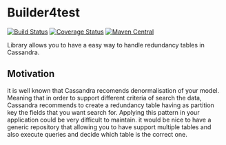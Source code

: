 # Builder4test
[![Build Status](https://travis-ci.org/caelcs/cassitory.svg?branch=master)](https://travis-ci.org/caelcs/cassitory)
[![Coverage Status](https://coveralls.io/repos/github/caelcs/cassitory/badge.svg)](https://coveralls.io/github/caelcs/cassitory)
[![Maven Central](https://maven-badges.herokuapp.com/maven-central/uk.co.caeldev/cassitory/badge.svg)](https://maven-badges.herokuapp.com/maven-central/uk.co.caeldev/cassitory)

Library allows you to have a easy way to handle redundancy tables in Cassandra.

## Motivation
it is well known that Cassandra recomends denormalisation of your model. Meaning that in order to support different criteria of search the data, Cassandra recommends to create a redundancy table having as partition key the fields that you want search for. Applying this pattern in your application could be very difficult to maintain. it would be nice to have a generic repository that allowing you to have support multiple tables and also execute queries and decide which table is the correct one.
